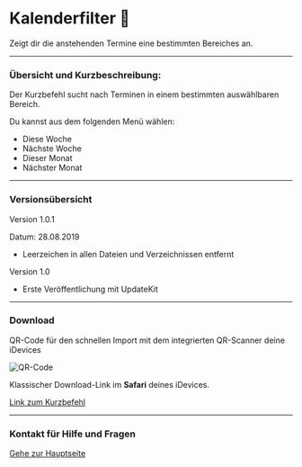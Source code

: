 # Kalenderfilter 📅

Zeigt dir die anstehenden Termine eine bestimmten Bereiches an.

---
###  Übersicht und Kurzbeschreibung:

Der Kurzbefehl sucht nach Terminen in einem bestimmten auswählbaren Bereich.

Du kannst aus dem folgenden Menü wählen:

+ Diese Woche
+ Nächste Woche
+ Dieser Monat
+ Nächster Monat

---
### Versionsübersicht

Version 1.0.1

Datum: 28.08.2019

+ Leerzeichen in allen Dateien und Verzeichnissen entfernt

Version 1.0
+ Erste Veröffentlichung mit UpdateKit

---
### Download

QR-Code für den schnellen Import mit dem integrierten QR-Scanner deine iDevices

![QR-Code](images/Bild.png?resize=300&classes=caption "Link zum Download / Import in der Kurzbefehle-App")

Klassischer Download-Link im **Safari** deines iDevices.

[Link zum Kurzbefehl](https://www.icloud.com/shortcuts/80ab8cbf475040968fca1119905e3ba5)

---
### Kontakt für Hilfe und Fragen

[Gehe zur Hauptseite](https://github.com/P8DFxKfyJB/MeinUpdatKit/blob/master/README.md#kontakt-und-support)
